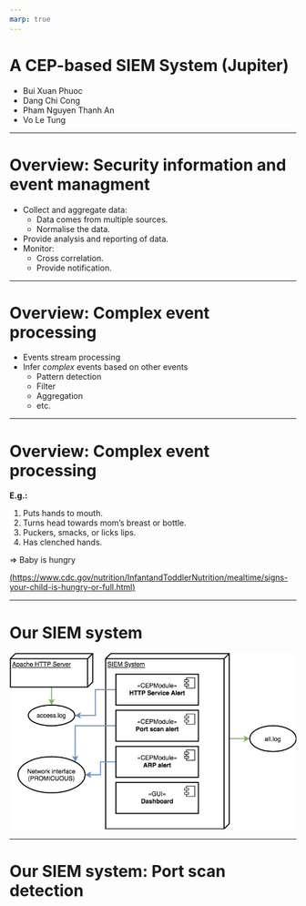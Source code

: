 ```yaml
---
marp: true
---
```


# A CEP-based SIEM System (Jupiter)

+ Bui Xuan Phuoc
+ Dang Chi Cong
+ Pham Nguyen Thanh An
+ Vo Le Tung

---

# Overview: Security information and event managment

+ Collect and aggregate data:
    + Data comes from multiple sources.
    + Normalise the data.
+ Provide analysis and reporting of data.
+ Monitor:
    + Cross correlation.
    + Provide notification.

---

# Overview: Complex event processing

+ Events stream processing
+ Infer *complex* events based on other events
    + Pattern detection
    + Filter
    + Aggregation
    + etc.

---

# Overview: Complex event processing

**E.g.:**

1. Puts hands to mouth.
2. Turns head towards mom’s breast or bottle.
3. Puckers, smacks, or licks lips.
3. Has clenched hands.

=> Baby is hungry

[(https://www.cdc.gov/nutrition/InfantandToddlerNutrition/mealtime/signs-your-child-is-hungry-or-full.html)](https://www.cdc.gov/nutrition/InfantandToddlerNutrition/mealtime/signs-your-child-is-hungry-or-full.html)

---

# Our SIEM system

![](images/SIEMArchitecture.png)

---

# Our SIEM system: Port scan detection